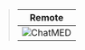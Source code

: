 > | Remote                                                                           |
> | -------------------------------------------------------------------------------- |
> | ![ChatMED](https://github.com/MoeShoumar/ChatM.E.D/blob/main/readme/desktop.png) |
